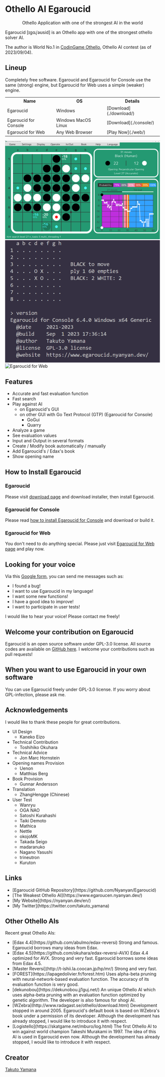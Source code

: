 # Othello AI Egaroucid

<div style="text-align:center">Othello Application with one of the strongest AI in the world</div>





Egaroucid [ɪɡɑɻˈəʊsid] is an Othello app with one of the strongest othello solver AI. 

The author is World No.1 in [CodinGame Othello](https://www.codingame.com/multiplayer/bot-programming/othello-1), Othello AI contest (as of 2023/09/04).



## Lineup

Completely free software. Egaroucid and Egaroucid for Console use the same (strong) engine, but Egaroucid for Web uses a simple (weaker) engine.

<div class="table_wrapper"><table>
    <tr>
        <th>Name</th>
        <th>OS</th>
        <th>Details</th>
    </tr>
    <tr>
        <td>Egaroucid</td>
        <td>Windows</td>
        <td>[Download](./download/)</td>
    </tr>
    <tr>
        <td>Egaroucid for Console</td>
        <td>Windows MacOS Linux</td>
        <td>[Download](./console/)</td>
    </tr>
    <tr>
        <td>Egaroucid for Web</td>
        <td>Any Web Browser</td>
        <td>[Play Now](./web/)</td>
    </tr>
    </table></div>





<div class="centering_box">
	<img class="pic2" src="img/egaroucid.png" alt="Egaroucid">
    <img class="pic2" src="img/egaroucid_for_console.png" alt="Egaroucid for Console">
    <img class="pic2" src="img/egaroucid_for_web.png" alt="Egaroucid for Web">
</div>



## Features

<ul>
    <li>Accurate and fast evaluation function</li>
    <li>Fast search</li>
    <li>Play against AI
        <ul>
            <li>on Egaroucid's GUI</li>
            <li>on other GUI with Go Text Protocol (GTP) (Egaroucid for Console)
				<ul>
                    <li>GoGui</li>
                    <li>Quarry</li>
                </ul>
            </li>
        </ul>
    </li>
    <li>Analyze a game</li>
    <li>See evaluation values</li>
    <li>Input and Output in several formats</li>
    <li>Create / Modify book automatically / manually</li>
    <li>Add Egaroucid's / Edax's book</li>
    <li>Show opening name</li>
</ul>



## How to Install Egaroucid

### Egaroucid

Please visit [download page](./download/) and download installer, then install Egaroucid.

### Egaroucid for Console

Please read [how to install Egaroucid for Console](./console/) and download or build it.

### Egaroucid for Web

You don't need to do anything special. Please just visit [Egaroucid for Web page](./web/) and play now.



## Looking for your voice

Via this [Google form](https://docs.google.com/forms/d/e/1FAIpQLSd6ML1T1fc707luPEefBXuImMnlM9cQP8j-YHKiSyFoS-8rmQ/viewform), you can send me messages such as:

<ul>
    <li>I found a bug!</li>
    <li>I want to use Egaroucid in my language!</li>
    <li>I want some new functions!</li>
    <li>I have a good idea to improve!</li>
    <li>I want to participate in user tests!</li>
</ul>

I would like to hear your voice! Please contact me freely!



## Welcome your contribution on Egaroucid

Egaroucid is an open source software under GPL-3.0 license. All source codes are available on [GitHub here](https://github.com/Nyanyan/Egaroucid). I welcome your contributions such as pull requests!



## When you want to use Egaroucid in your own software

You can use Egaroucid freely under GPL-3.0 license. If you worry about GPL-infection, please ask me.



## Acknowledgements

I would like to thank these people for great contributions.

<ul>
    <li>UI Design
        <ul>
            <li>Kaneko Eizo</li>
        </ul>
    </li>
    <li>Technical Contribution
        <ul>
            <li>Toshihiko Okuhara</li>
        </ul>
    </li>
    <li>Technical Advice
        <ul>
            <li>Jon Marc Hornstein</li>
        </ul>
    </li>
    <li>Opening names Provision
        <ul>
            <li>Uenon</li>
            <li>Matthias Berg</li>
        </ul>
    </li>
    <li>Book Provision
        <ul>
            <li>Gunnar Andersson</li>
        </ul>
    </li>
    <li>Translation
        <ul>
            <li>ZhangHengge (Chinese)</li>
        </ul>
    </li>
    <li>User Test
        <ul>
            <li>Wanryu</li>
            <li>OGA NAO</li>
            <li>Satoshi Kurahashi</li>
            <li>Taiki Demoto</li>
            <li>Mathica</li>
            <li>Nettle</li>
            <li>okojoMK</li>
            <li>Takada Seigo</li>
            <li>madaranuko</li>
            <li>Nagano Yasushi</li>
            <li>trineutron</li>
            <li>Kuruton</li>
        </ul>
    </li>
</ul>




## Links

<ul>
    <li>[Egaroucid GitHub Repository](https://github.com/Nyanyan/Egaroucid)</li>
	<li>[The Weakest Othello AI](https://www.egaroucen.nyanyan.dev/)</li>
    <li>[My Website](https://nyanyan.dev/en/)</li>
    <li>[My Twitter](https://twitter.com/takuto_yamana)</li>
</ul>


## Other Othello AIs

Recent great Othello AIs:

<ul>
    <li>[Edax 4.4](https://github.com/abulmo/edax-reversi) Strong and famous. Egaroucid borrows many ideas from Edax.</li>
	<li>[Edax 4.5](https://github.com/okuhara/edax-reversi-AVX) Edax 4.4 optimized for AVX. Strong and very fast. Egaroucid borrows some ideas from Edax 4.5.</li>
	<li>[Master Reversi](http://t-ishii.la.coocan.jp/hp/mr/) Strong and very fast.</li>
	<li>[FOREST](https://lapagedolivier.fr/forest.htm) Uses alpha-beta pruning with neural-network-based evaluation function. The accuracy of its evaluation function is very good.</li>
    <li>[dekunobou](https://dekunobou.jj1guj.net/) An unique Othello AI which uses alpha-beta pruning with an evaluation function optimized by genetic algorithm. The developer is also famous for shogi AI.</li>
    <li>[WZebra](http://www.radagast.se/othello/download.html) Development stopped in around 2005. Egaroucid's default book is based on WZebra's book under a permission of its developer. Although the development has already stopped, I would like to introduce it with respect.</li>
    <li>[Logistello](https://skatgame.net/mburo/log.html) The first Othello AI to win against world champion Takeshi Murakami in 1997. The idea of this AI is used in Egaroucid even now. Although the development has already stopped, I would like to introduce it with respect.</li>
</ul>





## Creator

[Takuto Yamana](https://nyanyan.dev/en/)





